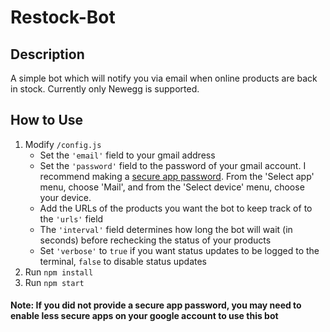 # Restock-Bot

## Description

A simple bot which will notify you via email when online products are back in stock. Currently only Newegg is supported.

## How to Use

1. Modify `/config.js`
    - Set the `'email'` field to your gmail address
    - Set the `'password'` field to the password of your gmail account. I recommend making a <a href='https://support.google.com/accounts/answer/185833'>secure app password</a>. From the 'Select app' menu, choose 'Mail', and from the 'Select device' menu, choose your device.
    - Add the URLs of the products you want the bot to keep track of to the `'urls'` field
    - The `'interval'` field determines how long the bot will wait (in seconds) before rechecking the status of your products
    - Set `'verbose'` to `true` if you want status updates to be logged to the terminal, `false` to disable status updates
2. Run `npm install`
3. Run `npm start`

#### Note: If you did not provide a secure app password, you may need to enable less secure apps on your google account to use this bot